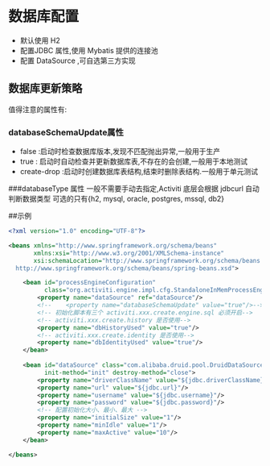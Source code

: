 # 数据库配置
-  默认使用 H2
-  配置JDBC 属性,使用 Mybatis 提供的连接池
-  配置 DataSource ,可自选第三方实现


## 数据库更新策略
值得注意的属性有:
### databaseSchemaUpdate属性
- false :启动时检查数据库版本,发现不匹配抛出异常,一般用于生产
- true : 启动时自动检查并更新数据库表,不存在的会创建,一般用于本地测试
- create-drop :启动时创建数据库表结构,结束时删除表结构.一般用于单元测试

###databaseType 属性
一般不需要手动去指定,Activiti 底层会根据 jdbcurl 自动判断数据类型
可选的只有{h2, mysql, oracle, postgres, mssql, db2}

##示例

```xml
<?xml version="1.0" encoding="UTF-8"?>

<beans xmlns="http://www.springframework.org/schema/beans"
       xmlns:xsi="http://www.w3.org/2001/XMLSchema-instance"
       xsi:schemaLocation="http://www.springframework.org/schema/beans
  http://www.springframework.org/schema/beans/spring-beans.xsd">

    <bean id="processEngineConfiguration"
          class="org.activiti.engine.impl.cfg.StandaloneInMemProcessEngineConfiguration">
        <property name="dataSource" ref="dataSource"/>
        <!--    <property name="databaseSchemaUpdate" value="true"/>-->
        <!-- 初始化脚本有三个 activiti.xxx.create.engine.sql 必须开启-->
        <!-- activiti.xxx.create.history 是否使用-->
        <property name="dbHistoryUsed" value="true"/>
        <!-- activiti.xxx.create.identity 是否使用-->
        <property name="dbIdentityUsed" value="true"/>
    </bean>
  
    <bean id="dataSource" class="com.alibaba.druid.pool.DruidDataSource"
          init-method="init" destroy-method="close">
        <property name="driverClassName" value="${jdbc.driverClassName}"/>
        <property name="url" value="${jdbc.url}"/>
        <property name="username" value="${jdbc.username}"/>
        <property name="password" value="${jdbc.password}"/>
        <!-- 配置初始化大小、最小、最大 -->
        <property name="initialSize" value="1"/>
        <property name="minIdle" value="1"/>
        <property name="maxActive" value="10"/>
    </bean>

</beans>
```